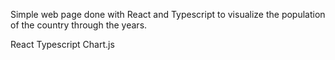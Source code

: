 Simple web page done with React and Typescript to visualize the population of the country through the years.

React
Typescript
Chart.js